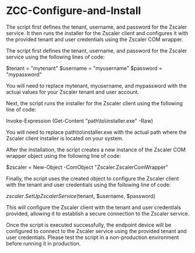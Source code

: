 # ZCC-Configure-and-Install
The script first defines the tenant, username, and password for the Zscaler service. It then runs the installer for the Zscaler client and configures it with the provided tenant and user credentials using the Zscaler COM wrapper.

The script first defines the tenant, username, and password for the Zscaler service using the following lines of code:

$tenant = "mytenant"
$username = "myusername"
$password = "mypassword"

You will need to replace mytenant, myusername, and mypassword with the actual values for your Zscaler tenant and user account.

Next, the script runs the installer for the Zscaler client using the following line of code:

Invoke-Expression (Get-Content "path\to\installer.exe" -Raw)

You will need to replace path\to\installer.exe with the actual path where the Zscaler client installer is located on your system.

After the installation, the script creates a new instance of the Zscaler COM wrapper object using the following line of code:

$zscaler = New-Object -ComObject "Zscaler.ZscalerComWrapper"

Finally, the script uses the created object to configure the Zscaler client with the tenant and user credentials using the following line of code:

$zscaler.SetUpZscalerService($tenant, $username, $password)

This will configure the Zscaler client with the tenant and user credentials provided, allowing it to establish a secure connection to the Zscaler service.

Once the script is executed successfully, the endpoint device will be configured to connect to the Zscaler service using the provided tenant and user credentials.
Please test the script in a non-production environment before running it in production.
